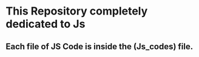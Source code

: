 


<h1>This Repository completely dedicated to Js</h1>
<h2>Each file of JS Code is inside the (Js_codes) file.</h2>

